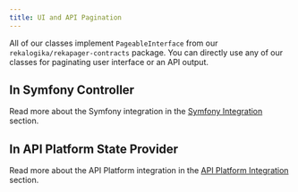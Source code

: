 ```yaml
---
title: UI and API Pagination
---
```


All of our classes implement `PageableInterface` from our
`rekalogika/rekapager-contracts` package. You can directly use any of our
classes for paginating user interface or an API output.

## In Symfony Controller

Read more about the Symfony integration in the [Symfony
Integration](../../rekapager/05-framework-integration/01-symfony.md) section.

## In API Platform State Provider

Read more about the API Platform integration in the [API Platform
Integration](../../rekapager/05-framework-integration/02-api-platform.md) section.